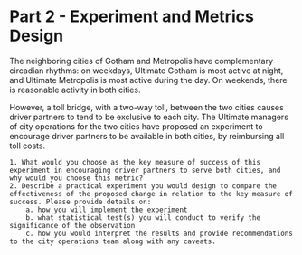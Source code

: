 # Part 2 - Experiment and Metrics Design

The neighboring cities of Gotham and Metropolis have complementary circadian rhythms: on weekdays, Ultimate Gotham is most active at night, and Ultimate Metropolis is most active during the day. On weekends, there is reasonable activity in both cities.

However, a toll bridge, with a two-way toll, between the two cities causes driver partners to tend to be exclusive to each city. The Ultimate managers of city operations for the two cities have proposed an experiment to encourage driver partners to be available in both cities, by reimbursing all toll costs.

    1. What would you choose as the key measure of success of this experiment in encouraging driver partners to serve both cities, and why would you choose this metric?
    2. Describe a practical experiment you would design to compare the effectiveness of the proposed change in relation to the key measure of success. Please provide details on:
        a. how you will implement the experiment
        b. what statistical test(s) you will conduct to verify the significance of the observation
        c. how you would interpret the results and provide recommendations to the city operations team along with any caveats.
        

